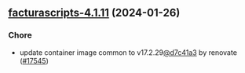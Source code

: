 ## [facturascripts-4.1.11](https://github.com/truecharts/charts/compare/facturascripts-4.1.10...facturascripts-4.1.11) (2024-01-26)

### Chore

- update container image common to v17.2.29[@d7c41a3](https://github.com/d7c41a3) by renovate ([#17545](https://github.com/truecharts/charts/issues/17545))
